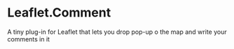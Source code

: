 # Leaflet.Comment
A tiny plug-in for Leaflet that lets you drop pop-up o the map and write your comments in it
